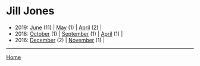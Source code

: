 # Jill Jones

  * 2019: 
      [June](./jill-jones-2019-06.md) (11) | 
      [May](./jill-jones-2019-05.md) (1) | 
      [April](./jill-jones-2019-04.md) (2) | 
  * 2018: 
      [October](./jill-jones-2018-10.md) (1) | 
      [September](./jill-jones-2018-09.md) (1) | 
      [April](./jill-jones-2018-04.md) (1) | 
  * 2016: 
      [December](./jill-jones-2016-12.md) (2) | 
      [November](./jill-jones-2016-11.md) (1) | 

----

[Home](../)
